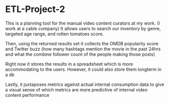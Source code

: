 # ETL-Project-2

This is a planning tool for the manual video content curators at my work. (I work at a cable company) It allows users to search our inventory by genre, targeted age range, and rotten tomatoes score. 

Then, using the returned results set it collects the OMDB popularity score and Twitter buzz (how many hashtags mention the movie in the past 24hrs and what the combine follower count of the people making those posts)

Right now it stores the results in a spreadsheet which is more accommodating to the users. However, it could also store them longterm in a db

Lastly, it juxtaposes metrics against actual internal consumption data to give a visual sense of which metrics are more predictive of internal video content performance
